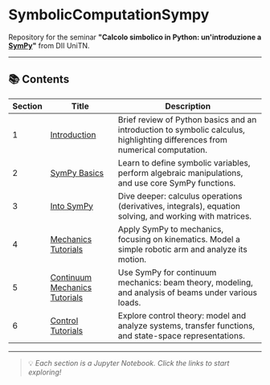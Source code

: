 # SymbolicComputationSympy

Repository for the seminar **"Calcolo simbolico in Python: un'introduzione a [SymPy](https://docs.sympy.org/latest/index.html)"** from DII UniTN.

---

## 📚 Contents

| Section | Title | Description |
|---------|-------|-------------|
| 1 | [Introduction](./1_IntroToPySymbolicCal.ipynb) | Brief review of Python basics and an introduction to symbolic calculus, highlighting differences from numerical computation. |
| 2 | [SymPy Basics](./2_IntroToSympy.ipynb) | Learn to define symbolic variables, perform algebraic manipulations, and use core SymPy functions. |
| 3 | [Into SymPy](./3_IntoSympy.ipynb) | Dive deeper: calculus operations (derivatives, integrals), equation solving, and working with matrices. |
| 4 | [Mechanics Tutorials](./4_MechanicsTutorial.ipynb) | Apply SymPy to mechanics, focusing on kinematics. Model a simple robotic arm and analyze its motion. |
| 5 | [Continuum Mechanics Tutorials](./5_ContMechanicsTutorial.ipynb) | Use SymPy for continuum mechanics: beam theory, modeling, and analysis of beams under various loads. |
| 6 | [Control Tutorials](./6_ControlTutorial.ipynb) | Explore control theory: model and analyze systems, transfer functions, and state-space representations. |

---

> 💡 *Each section is a Jupyter Notebook. Click the links to start exploring!*